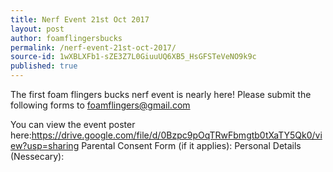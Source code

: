 ```yaml
---
title: Nerf Event 21st Oct 2017
layout: post
author: foamflingersbucks
permalink: /nerf-event-21st-oct-2017/
source-id: 1wXBLXFb1-sZE3Z7L0GiuuUQ6XB5_HsGFSTeVeNO9k9c
published: true
---
```

The first foam flingers bucks nerf event is nearly here! Please submit the following forms to [foamflingers@gmail.com](mailto:foamflingers@gmail.com)

You can view the event poster here:https://drive.google.com/file/d/0Bzpc9pOqTRwFbmgtb0tXaTY5Qk0/view?usp=sharing
Parental Consent Form (if it applies):
Personal Details (Nessecary):
